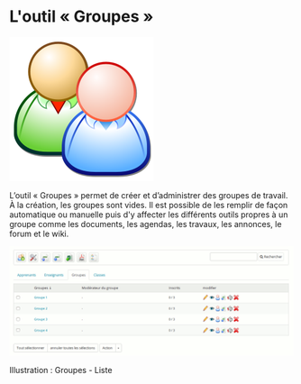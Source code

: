 # L'outil « Groupes »

![](../../.gitbook/assets/image304%20%281%29.svg)

L’outil « Groupes » permet de créer et d’administrer des groupes de travail. À la création, les groupes sont vides. Il est possible de les remplir de façon automatique ou manuelle puis d'y affecter les différents outils propres à un groupe comme les documents, les agendas, les travaux, les annonces, le forum et le wiki.

![](../../.gitbook/assets/image236%20%281%29.png)

Illustration : Groupes - Liste

